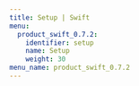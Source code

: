 ```yaml
---
title: Setup | Swift
menu:
  product_swift_0.7.2:
    identifier: setup
    name: Setup
    weight: 30
menu_name: product_swift_0.7.2
---
```

